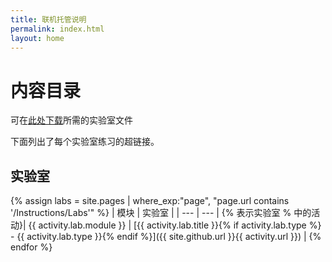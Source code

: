 ```yaml
---
title: 联机托管说明
permalink: index.html
layout: home
---
```


# <a name="content-directory"></a>内容目录

可在[此处下载](https://github.com/MicrosoftLearning/AZ-104-MicrosoftAzureAdministrator/archive/master.zip)所需的实验室文件

下面列出了每个实验室练习的超链接。

## <a name="labs"></a>实验室

{% assign labs = site.pages | where_exp:"page", "page.url contains '/Instructions/Labs'" %}
| 模块 | 实验室 |
| --- | --- | 
{% 表示实验室 % 中的活动}| {{ activity.lab.module }} | [{{ activity.lab.title }}{% if activity.lab.type %} - {{ activity.lab.type }}{% endif %}]({{ site.github.url }}{{ activity.url }}) |
{% endfor %}


